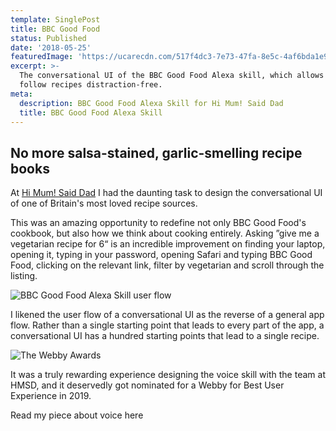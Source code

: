 ```yaml
---
template: SinglePost
title: BBC Good Food
status: Published
date: '2018-05-25'
featuredImage: 'https://ucarecdn.com/517f4dc3-7e73-47fa-8e5c-4af6bda1e913/'
excerpt: >-
  The conversational UI of the BBC Good Food Alexa skill, which allows users to
  follow recipes distraction-free.
meta:
  description: BBC Good Food Alexa Skill for Hi Mum! Said Dad
  title: BBC Good Food Alexa Skill
---
```

## No more salsa-stained, garlic-smelling recipe books

At [Hi Mum! Said Dad](www.himumsaiddad.com) I had the daunting task to design the conversational UI of one of Britain's most loved recipe sources.

This was an amazing opportunity to redefine not only BBC Good Food's cookbook, but also how we think about cooking entirely. Asking ”give me a vegetarian recipe for 6“ is an incredible improvement on finding your laptop, opening it, typing in your password, opening Safari and typing BBC Good Food, clicking on the relevant link, filter by vegetarian and scroll through the listing.

![BBC Good Food Alexa Skill user flow](https://ucarecdn.com/e605315f-441c-4786-a6c2-52c4105cf898/ "BBC Good Food Alexa Skill user flow")

I likened the user flow of a conversational UI as the reverse of a general app flow. Rather than a single starting point that leads to every part of the app, a conversational UI has a hundred starting points that lead to a single recipe.

![The Webby Awards](https://ucarecdn.com/75f153d0-e0c2-44d5-b654-212d3f5ec6e1/)

It was a truly rewarding experience designing the voice skill with the team at HMSD, and it deservedly got nominated for a Webby for Best User Experience in 2019.

Read my piece about voice here

